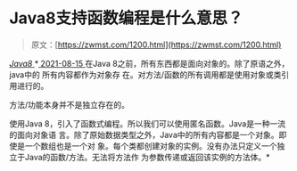 <!--yml
category: 未分类
date: 0001-01-01 00:00:00
--->

# Java8支持函数编程是什么意思？

> 原文：[https://zwmst.com/1200.html](https://zwmst.com/1200.html)

   [ *Java8* ](https://zwmst.com/java8)*[ <time datetime="2021-08-15T10:43:25+08:00"> 2021-08-15 </time> ](https://zwmst.com/1200.html)  在Java 8之前，所有东西都是面向对象的。除了原语之外，java中的 所有内容都作为对象存 在。对方法/函数的所有调用都是使用对象或类引用进行的。

方法/功能本身并不是独立存在的。

使用Java 8，引入了函数式编程。所以我们可以使用匿名函数。Java是一种一流的面向对象语 言。除了原始数据类型之外，Java中的所有内容都是一个对象。即使是一个数组也是一个对 象。每个类都创建对象的实例。没有办法只定义一个独立于Java的函数/方法。无法将方法作 为参数传递或返回该实例的方法体。*